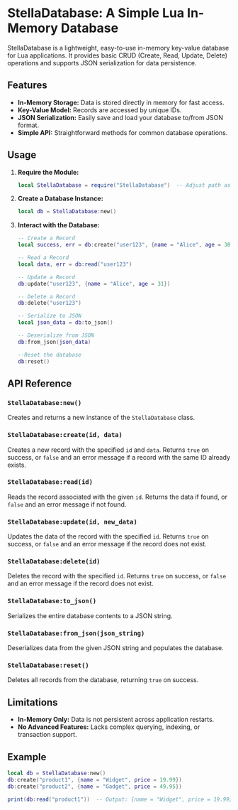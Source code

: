 # StellaDatabase: A Simple Lua In-Memory Database

StellaDatabase is a lightweight, easy-to-use in-memory key-value database for Lua applications. It provides basic CRUD (Create, Read, Update, Delete) operations and supports JSON serialization for data persistence.

## Features

- **In-Memory Storage:** Data is stored directly in memory for fast access.
- **Key-Value Model:** Records are accessed by unique IDs.
- **JSON Serialization:** Easily save and load your database to/from JSON format.
- **Simple API:** Straightforward methods for common database operations.

## Usage

1. **Require the Module:**

   ```lua
   local StellaDatabase = require("StellaDatabase")  -- Adjust path as needed
   ```

2. **Create a Database Instance:**

   ```lua
   local db = StellaDatabase:new()
   ```

3. **Interact with the Database:**

   ```lua
   -- Create a Record
   local success, err = db:create("user123", {name = "Alice", age = 30})

   -- Read a Record
   local data, err = db:read("user123")

   -- Update a Record
   db:update("user123", {name = "Alice", age = 31})

   -- Delete a Record
   db:delete("user123")

   -- Serialize to JSON
   local json_data = db:to_json()

   -- Deserialize from JSON
   db:from_json(json_data)

   --Reset the database
   db:reset()
   ```

## API Reference

### `StellaDatabase:new()`

Creates and returns a new instance of the `StellaDatabase` class.

### `StellaDatabase:create(id, data)`

Creates a new record with the specified `id` and `data`. Returns `true` on success, or `false` and an error message if a record with the same ID already exists.

### `StellaDatabase:read(id)`

Reads the record associated with the given `id`. Returns the data if found, or `false` and an error message if not found.

### `StellaDatabase:update(id, new_data)`

Updates the data of the record with the specified `id`. Returns `true` on success, or `false` and an error message if the record does not exist.

### `StellaDatabase:delete(id)`

Deletes the record with the specified `id`. Returns `true` on success, or `false` and an error message if the record does not exist.

### `StellaDatabase:to_json()`

Serializes the entire database contents to a JSON string.

### `StellaDatabase:from_json(json_string)`

Deserializes data from the given JSON string and populates the database.

### `StellaDatabase:reset()`

Deletes all records from the database, returning `true` on success.

## Limitations

- **In-Memory Only:** Data is not persistent across application restarts.
- **No Advanced Features:** Lacks complex querying, indexing, or transaction support.

## Example

```lua
local db = StellaDatabase:new()
db:create("product1", {name = "Widget", price = 19.99})
db:create("product2", {name = "Gadget", price = 49.95})

print(db:read("product1"))  -- Output: {name = "Widget", price = 19.99}
```
